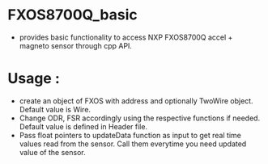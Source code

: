 # FXOS8700Q_basic 
* provides  basic functionality to access NXP FXOS8700Q accel + magneto sensor through cpp API.

# Usage :
* create an object of FXOS with address and optionally TwoWire object. Default value is Wire.
* Change ODR, FSR accordingly using the respective functions if needed. Default value is defined in Header file.
* Pass float pointers to updateData function as input to get real time values read from the sensor. Call them everytime you need updated value of the sensor.
